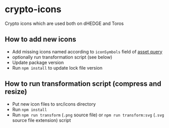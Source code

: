 # crypto-icons

Crypto icons which are used both on dHEDGE and Toros

## How to add new icons

- Add missing icons named according to `iconSymbols` field of [asset query](https://github.com/dhedge/backend-multichain-api/blob/main/src/main/resources/graphql/dhedge.graphqls#L27)
- optionally run transformation script (see below)
- Update package version
- Run `npm install` to update lock file version

## How to run transformation script (compress and resize)

- Put new icon files to src/icons directory
- Run `npm install`
- Run `npm run transform` (`.png` source file) or `npm run transform:svg` (`.svg` source file extension) script
